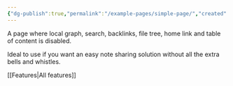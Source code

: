 ```yaml
---
{"dg-publish":true,"permalink":"/example-pages/simple-page/","created":"2023-01-10T15:47:02.456+01:00","updated":"2023-01-10T16:07:59.923+01:00"}
---
```



A page where local graph, search, backlinks, file tree, home link and table of content is disabled. 

Ideal to use if you want an easy note sharing solution without all the extra bells and whistles. 

[[Features\|All features]]